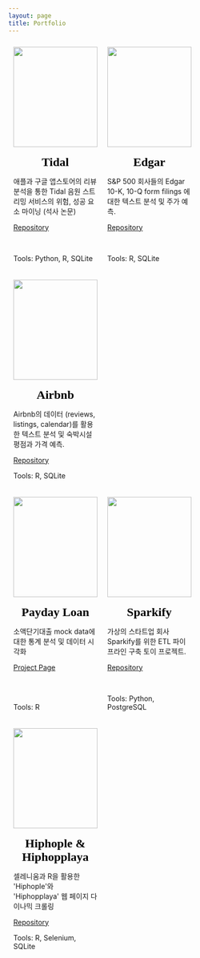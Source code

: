 ```yaml
---
layout: page
title: Portfolio
---
```


<style> 
 .centered {
  text-align: center;
  font-weight: bold;
  color: black;
 }
 
  .column {
  position: relative;
  float: left;
  width: 33.3%;
  padding: 10px;
  text-align: center;
  }

  /* Clear floats after image containers */
  .row::after {
    content: "";
    clear: both;
    display: table;
  }
  
  .texts {
  text-align: left;
  }
 
</style>

<div class="row">
  <div class="column">
    <a href="https://github.com/sakjung/dissertation">
      <img src="https://www.logo.wine/a/logo/Tidal_(service)/Tidal_(service)-Logo.wine.svg" style="width:100%;height:200px;">
    </a><br><br>
    <font class="centered" face='BMHANNAAir' size="+2">Tidal</font>
    <p class="texts">애플과 구글 앱스토어의 리뷰분석을 통한 Tidal 음원 스트리밍 서비스의 위험, 성공 요소 마이닝 (석사 논문)</p>
    <a href="https://github.com/sakjung/dissertation">
      <p class="texts">Repository</p>
    </a><br>
    <p class="texts">Tools: Python, R, SQLite</p>    
  </div>
  <div class="column">
    <a href="https://github.com/sakjung/edgar">
      <img src="https://offistraedgarfiling.com/wp-content/uploads/2020/01/Form-10-K.jpg" style="width:100%;height:200px;">
    </a><br><br>
    <font class="centered" face='BMHANNAAir' size="+2">Edgar</font>
    <p class="texts">S&P 500 회사들의 Edgar 10-K, 10-Q form filings 에 대한 텍스트 분석 및 주가 예측.</p>
    <a href="https://github.com/sakjung/edgar">
      <p class="texts">Repository</p>
    </a><br>
    <p class="texts">Tools: R, SQLite</p>
  </div>
 <div class="column">
    <a href="https://github.com/sakjung/airbnb">
      <img src="https://assets.entrepreneur.com/content/3x2/2000/1405612741-airbnb-why-new-logo.jpg" style="width:100%;height:200px;">
    </a><br><br>
    <font class="centered" face='BMHANNAAir' size="+2">Airbnb</font>
    <p class="texts">Airbnb의  데이터 (reviews, listings, calendar)를 활용한 텍스트 분석 및 숙박시설 평점과 가격 예측.</p>
    <a href="https://github.com/sakjung/airbnb">
      <p class="texts">Repository</p>
    </a>
    <p class="texts">Tools: R, SQLite</p>
  </div>

</div>
<div class="row">
  <div class="column">
    <a href="https://sakjung.github.io/payday-loan/">
      <img src="https://www.fmgoldcorp.com/wp-content/uploads/2020/04/important-aspects-of-faxless-payday-loans.jpg" style="width:100%;height:200px;">
    </a><br><br>
    <font class="centered" face='BMHANNAAir' size="+2">Payday Loan</font>
    <p class="texts">소액단기대출 mock data에 대한 통계 분석 및 데이터 시각화</p>
    <a href="https://sakjung.github.io/payday-loan/">
      <p class="texts">Project Page</p>
    </a><br><br>
    <p class="texts">Tools: R</p>
  </div>
  <div class="column">
    <a href="https://github.com/sakjung/sparkify">
      <img src="https://miro.medium.com/max/1023/0*ecCCtMPRAXGBK8m6.jpg" style="width:100%;height:200px;">
    </a><br><br>
    <font class="centered" face='BMHANNAAir' size="+2">Sparkify</font>
    <p class="texts">가상의 스타트업 회사 Sparkify를 위한 ETL 파이프라인 구축 토이 프로젝트.</p>
    <a href="https://github.com/sakjung/sparkify">
      <p class="texts">Repository</p>
    </a><br>
    <p class="texts">Tools: Python, PostgreSQL</p>
  </div>
  <div class="column">
    <a href="https://github.com/sakjung/hhl_hhp">
      <img src="https://rascalsbrewing.com/wp-content/uploads/2019/07/hiphop-aw.jpg" style="width:100%;height:200px;">
    </a><br><br>
    <font class="centered" face='BMHANNAAir' size="+2">Hiphople & Hiphopplaya</font>
    <p class="texts">셀레니움과 R을 활용한 'Hiphople'와 'Hiphopplaya' 웹 페이지 다이나믹 크롤링</p>
    <a href="https://github.com/sakjung/hhl_hhp">
      <p class="texts">Repository</p>
    </a>
    <p class="texts">Tools: R, Selenium, SQLite</p>
  </div>
</div>


<!--
# Projects
-->

<!--
### - [Edgar](https://sakjung.github.io/edgar/)
-->

<!--
{: .box-note}
**Description:** 
<br />- Web scraping on edgar filings (10-Q and 10-K forms) for text analysis using R
<br />- Experimented various approaches to utilise textual data
<br />- Main Skills: Web Scraping, SQL, Parallel (batch) processing, General text analysis, Sentiment analaysis, Topic Modelling
<br />- [repository](https://github.com/sakjung/edgar.git)
-->
<!--
### - [Airbnb](https://sakjung.github.io/airbnb/)
-->
<!--
{: .box-note}
**Description:** 
<br />- Web scraping on Airbnb data for text analysis using R
<br />- Provided various approaches to analyse textual data using listings, calendar and reviews files
<br />- Main Skills: Web Scraping, SQL, Parallel (batch) processing, General text analysis, Sentiment analaysis, Topic Modelling
<br />- [repository](https://github.com/sakjung/airbnb.git)
-->
<!--
### - [Hiphople & Hiphopplaya](https://github.com/sakjung/hhl_hhp)
-->
<!--
{: .box-note}
**Description:** 
<br />- Introduced web scraping tool on two Korean Hip hop community websites, Hiphople and Hiphopplaya, using R
<br />- Prepared for further analysis (NLP) on Korean Hip hop fans' interests
<br />- Main Skills: Web Scraping, Data Wrangling
-->
<!--
### - [Driect Marketing for Bank's Long Term Desposit](https://sakjung.github.io/bank/)
-->
<!--
{: .box-note}
**Description:** 
<br />- Formulated and evaluated machine learning models to predict customer response
<br />- Presented suitable marketing strategies for direct marketing of bank's long-term deposit
<br />- Main Skills: Machine Learning (Decision Tree, SVM, Random Forest, Naive Bayes)
<br />- [repository](https://github.com/sakjung/bank.git)
-->

<!--
### - [Effect of Payday Loan](https://sakjung.github.io/payday-loan/)
-->
<!--
{: .box-note}
**Description:**
<br />- Implemented statistical analysis on data about customers' payday loan
<br />- Various visulaizations on the dataset to support statistical insights
<br />- Main Skills: Statistical Analysis, Visualization
<br />- [repository](https://github.com/sakjung/payday-loan.git)
-->
<!--
### - [Food Hygiene Rating in the UK](https://sakjung.github.io/food-hygiene-rating)
-->
<!--
{: .box-note}
**Description:**
<br />- Scraped data from [Food Standards Agency](https://data.food.gov.uk/catalog/datasets/38dd8d6a-5ab1-4f50-b753-ab33288e3200)
<br />- Processed and modified crawled data for further analysis
<br />- Main Skills: Web Scraping, Data Wrangling
<br />- [repository](https://github.com/sakjung/food-hygiene-rating.git)
-->
<!--
### - [Extended Energy Balance of OECD Countries](https://sakjung.github.io/extended-energy-balance-oecd/)
-->
<!--
{: .box-note}
**Description:**
<br />- Imported and wrangled **unbalanced panel data** about extended energy balance of various OECD countries
<br />- Main Skills: Data Wrangling
<br />- [repository](https://github.com/sakjung/extended-energy-balance-oecd.git)
-->
<!--
# DataCamp
-->
<!--
[<img src="https://course_report_production.s3.amazonaws.com/rich/rich_files/rich_files/874/s200/datacamp-logo.png">](https://www.datacamp.com/profile/ssangyu123)
-->
<!--
##### There are more coming... -->


